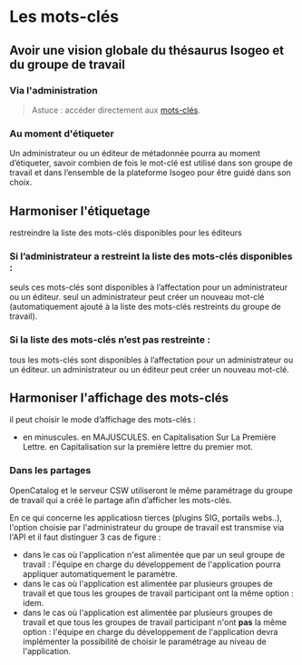 # Les mots-clés




## Avoir une vision globale du thésaurus Isogeo et du groupe de travail

### Via l'administration


> Astuce : accéder directement aux [mots-clés](https://app.isogeo.com/admin/keywords).

### Au moment d'étiqueter

Un administrateur ou un éditeur de métadonnée pourra au moment d’étiqueter, savoir combien de fois le mot-clé est utilisé dans son groupe de travail et dans l’ensemble de la plateforme Isogeo pour être guidé dans son choix.


## Harmoniser l'étiquetage

restreindre la liste des mots-clés disponibles pour les éditeurs

### Si l’administrateur a restreint la liste des mots-clés disponibles :
seuls ces mots-clés sont disponibles à l’affectation pour un administrateur ou un éditeur.
seul un administrateur peut créer un nouveau mot-clé (automatiquement ajouté à la liste des mots-clés restreints du groupe de travail).


### Si la liste des mots-clés n’est pas restreinte :
tous les mots-clés sont disponibles à l’affectation pour un administrateur ou un éditeur.
un administrateur ou un éditeur peut créer un nouveau mot-clé.



## Harmoniser l'affichage des mots-clés

il peut choisir le mode d’affichage des mots-clés :
* en minuscules.
en MAJUSCULES.
en Capitalisation Sur La Première Lettre.
en Capitalisation sur la première lettre du premier mot.





### Dans les partages


OpenCatalog et le serveur CSW utiliseront le même paramétrage du groupe de travail qui a créé le partage afin d’afficher les mots-clés.

En ce qui concerne les applicatiosn tierces (plugins SIG, portails webs..), l'option choisie par l'administrateur du groupe de travail est transmise via l'API et il faut distinguer 3 cas de figure :
* dans le cas où l'application n'est alimentée que par un seul groupe de travail : l'équipe en charge du développement de l'application pourra appliquer automatiquement le paramètre.
* dans le cas où l'application est alimentée par plusieurs groupes de travail et que tous les groupes de travail participant ont la même option : idem.
* dans le cas où l'application est alimentée par plusieurs groupes de travail et que tous les groupes de travail participant n'ont **pas** la même option : l'équipe en charge du développement de l'application devra implémenter la possibilité de choisir le paramétrage au niveau de l'application.
